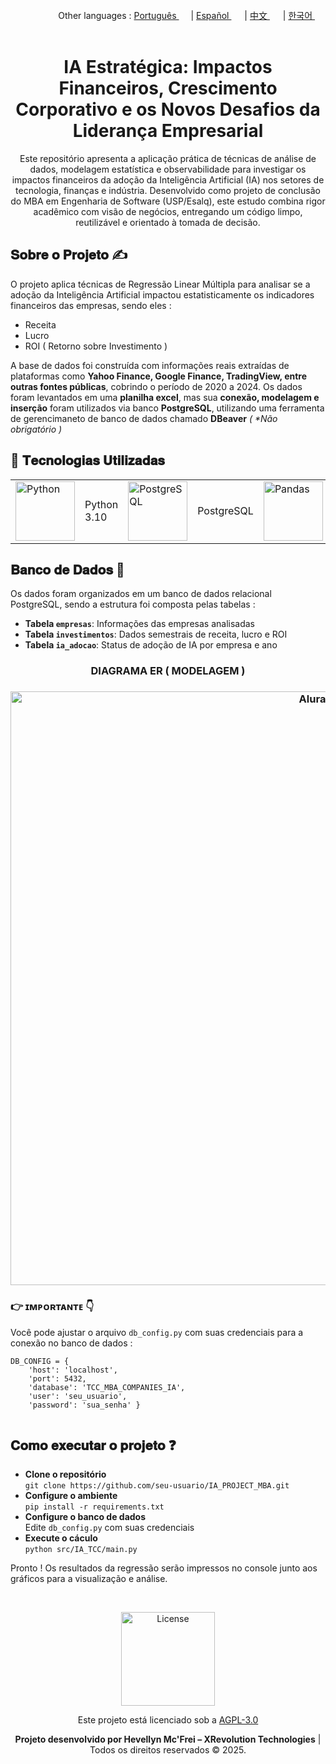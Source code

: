 <div align="right">
   Other languages : <a href="https://github.com/LlynS2/IA_PROJECT_MBA/tree/Português" target="_blank">Português <img src="https://github.com/user-attachments/assets/fa0289cd-3feb-4b62-a6b5-19d80a95a50c" width="15"></a> | <a href="https://github.com/LlynS2/IA_PROJECT_MBA/tree/Español" target="_blank">Español <img src="https://github.com/user-attachments/assets/0a4eb85c-cd21-43fc-bd98-7c1042f7b08e" width="17"></a> | <a href="https://github.com/LlynS2/IA_PROJECT_MBA/tree/中文" target="_blank">中文 <img src="https://github.com/user-attachments/assets/e3939437-846c-452f-b2a8-ec4dc394d7d9" width="17"></a> | <a href="https://github.com/LlynS2/IA_PROJECT_MBA/tree/한국어" target="_blank">한국어 <img src="https://github.com/user-attachments/assets/5f6886c4-4a79-49b7-b33c-053e1b7ba8c4" width="17"></a>
</div><br>
<div align="center">
  <h1>IA Estratégica: Impactos Financeiros, Crescimento Corporativo e os Novos Desafios da Liderança Empresarial</h1>
  <p>Este repositório apresenta a aplicação prática de técnicas de análise de dados, modelagem estatística e observabilidade para investigar os impactos financeiros da adoção da Inteligência Artificial (IA) nos setores de tecnologia, finanças e indústria.
     Desenvolvido como projeto de conclusão do MBA em Engenharia de Software (USP/Esalq), este estudo combina rigor acadêmico com visão de negócios, entregando um código limpo, reutilizável e orientado à tomada de decisão.</p>
</div>
<div>
   <h2>𝐒𝐨𝐛𝐫𝐞 𝐨 𝐏𝐫𝐨𝐣𝐞𝐭𝐨 ✍</h2>
    <p>O projeto aplica técnicas de Regressão Linear Múltipla para analisar se a adoção da Inteligência Artificial impactou estatisticamente os indicadores financeiros das empresas, sendo eles :</p>
    <ul>
        <li>Receita</li>
        <li>Lucro</li>
        <li>ROI ( Retorno sobre Investimento )</li>
    </ul>
    <p>A base de dados foi construída com informações reais extraídas de plataformas como <b>Yahoo Finance, Google Finance, TradingView, entre outras fontes públicas</b>, cobrindo o período de 2020 a 2024. Os dados foram levantados em uma <b>planilha excel</b>, mas sua <b>conexão, modelagem e inserção</b> foram utilizados via banco <b>PostgreSQL</b>, utilizando uma ferramenta de gerencimaneto de banco de dados chamado <b>DBeaver</b> <i>( *Não obrigatório )</i></p>
    <h2>🤖 𝐓𝐞𝐜𝐧𝐨𝐥𝐨𝐠𝐢𝐚𝐬 𝐔𝐭𝐢𝐥𝐢𝐳𝐚𝐝𝐚𝐬</h2>
   <table>
      <tbody>
      <tr>
        <td><img src="https://github.com/user-attachments/assets/79b00d68-5931-4f9e-921d-09c779c6edc6" alt="Python" width="95"></td>
        <td>Python 3.10</td>
        <td><img src="https://github.com/user-attachments/assets/f8ddd777-b71b-430d-9eda-d69ce34e5d4e" alt="PostgreSQL" width="95"></td>
        <td>PostgreSQL</td>
        <td><img src="https://github.com/user-attachments/assets/79b3568c-817d-42e0-a606-fe646144dc82" alt="Pandas" width="95"></td>
        <td>Pandas</td>
        <td><img src="https://github.com/user-attachments/assets/c6d8e24a-d8a2-4e49-9a55-4aa5127a66bc" alt="Statsmodels" width="95"></td>
        <td>Statsmodels</td>
        <td><img src="https://github.com/user-attachments/assets/25366bfd-8d8e-4c03-bc5b-26b7eb6e0717" alt="Matplotlib" width="95"></td>
        <td>Matplotlib</td>
        <td><img src="https://github.com/user-attachments/assets/3a09892a-3aa3-4eb9-ab55-517132968b6e" alt="DBeaver" width="95"></td>
        <td>DBeaver</td>
      </tr>
    </tbody>
   </table>
   <div>
    <h2>𝐁𝐚𝐧𝐜𝐨 𝐝𝐞 𝐃𝐚𝐝𝐨𝐬 🧠</h2>
    <p>Os dados foram organizados em um banco de dados relacional PostgreSQL, sendo a estrutura foi composta pelas tabelas :</p>
    <ul>
        <li><strong>Tabela <code>empresas</code></strong>: Informações das empresas analisadas</li>
        <li><strong>Tabela <code>investimentos</code></strong>: Dados semestrais de receita, lucro e ROI</li>
        <li><strong>Tabela <code>ia_adocao</code></strong>: Status de adoção de IA por empresa e ano</li>
    </ul>
   <div align="center" >
      <h3>DIAGRAMA ER ( MODELAGEM )<h3>
    <img src="https://github.com/user-attachments/assets/c1b92ac3-7c77-4c0a-96a4-d06dd1e6a4c7" alt="Alura" width="950">
   </div>
    <h3>👉 ɪᴍᴘᴏʀᴛᴀɴᴛᴇ 👇</h3>
    <p>Você pode ajustar o arquivo <code>db_config.py</code> com suas credenciais para a conexão no banco de dados :</p>
    <pre><code>DB_CONFIG = {
    'host': 'localhost',
    'port': 5432,
    'database': 'TCC_MBA_COMPANIES_IA',
    'user': 'seu_usuario',
    'password': 'sua_senha' }
    </code></pre>
</div>
<div>
    <h2>𝐂𝐨𝐦𝐨 𝐞𝐱𝐞𝐜𝐮𝐭𝐚𝐫 𝐨 𝐩𝐫𝐨𝐣𝐞𝐭𝐨 ❓</h2>
   <ul>
        <li><strong>Clone o repositório</strong><br><code>git clone https://github.com/seu-usuario/IA_PROJECT_MBA.git</code></li>
        <li><strong>Configure o ambiente</strong><br><code>pip install -r requirements.txt</code></li>
        <li><strong>Configure o banco de dados</strong><br> Edite <code>db_config.py</code> com suas credenciais</li>
        <li><strong>Execute o cáculo</strong><br><code>python src/IA_TCC/main.py</code></li>
    </ul>
    <p>Pronto ! Os resultados da regressão serão impressos no console junto aos gráficos para a visualização e análise.
</div><br>
<div align="center">
   <p>
      <div align="center">
         <img src="https://github.com/user-attachments/assets/2005b055-a382-401c-8f93-f22a5b0eedc8" alt="License" width="150">
         <p>Este projeto está licenciado sob a <a href="https://www.gnu.org/licenses/agpl-3.0.html" target="_blank">AGPL-3.0</a></p>
      </div>
      <strong>Projeto desenvolvido por Hevellyn Mc'Frei – XRevolution Technologies</strong> | Todos os direitos reservados © 2025.
   </p>
</div>

